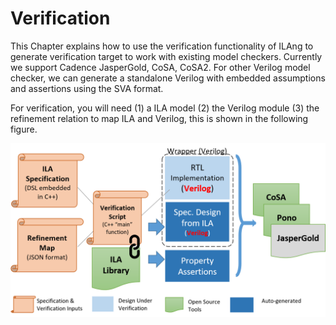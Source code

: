 # Verification

This Chapter explains how to use the verification functionality
of ILAng to generate verification target to work with existing
model checkers. Currently we support Cadence JasperGold, CoSA, CoSA2. 
For other Verilog model checker, we can generate a standalone
Verilog with embedded assumptions and assertions using the 
SVA format.


For verification, you will need (1) a ILA model (2) the Verilog
module (3) the refinement relation to map ILA and Verilog,
this is shown in the following figure.


![](.gitbook/assets/rtl-verify-arch.png)
